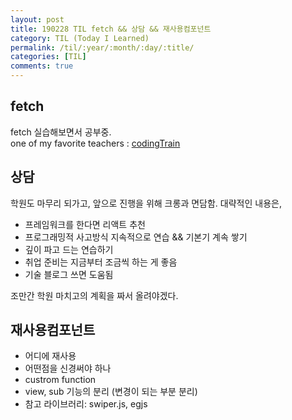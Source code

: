 ```yaml
---
layout: post
title: 190228 TIL fetch && 상담 && 재사용컴포넌트
category: TIL (Today I Learned)
permalink: /til/:year/:month/:day/:title/
categories: [TIL]
comments: true
---
```


## **fetch** 

fetch 실습해보면서 공부중.  
one of my favorite teachers : [codingTrain](https://www.youtube.com/watch?v=QO4NXhWo_NM)

## **상담**
학원도 마무리 되가고, 앞으로 진행을 위해 크롱과 면담함. 
대략적인 내용은, 

- 프레임워크를 한다면 리액트 추천
- 프로그래밍적 사고방식 지속적으로 연습 && 기본기 계속 쌓기
- 깊이 파고 드는 연습하기
- 취업 준비는 지금부터 조금씩 하는 게 좋음 
- 기술 블로그 쓰면 도움됨 

조만간 학원 마치고의 계획을 짜서 올려야겠다. 

## **재사용컴포넌트**

- 어디에 재사용
- 어떤점을 신경써야 하나
- custrom function
- view, sub 기능의 분리 (변경이 되는 부분 분리)
- 참고 라이브러리: swiper.js, egjs
